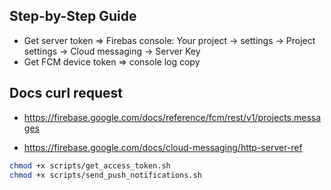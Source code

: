

## Step-by-Step Guide
* Get server token =>  Firebas console: Your project -> settings -> Project settings -> Cloud messaging -> Server Key
* Get FCM device token => console log copy


## Docs curl request
* https://firebase.google.com/docs/reference/fcm/rest/v1/projects.messages

* https://firebase.google.com/docs/cloud-messaging/http-server-ref


```bash
chmod +x scripts/get_access_token.sh
chmod +x scripts/send_push_notifications.sh
```





